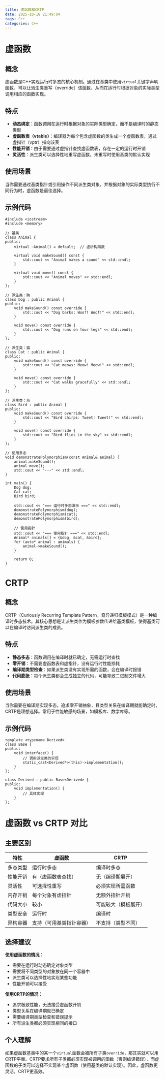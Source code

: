 ```yaml
---
title: 虚函数和CRTP
date: 2025-10-18 21:49:04
tags: C++
categories: C++
---
```


# 虚函数

## 概念

虚函数是C++实现运行时多态的核心机制。通过在基类中使用`virtual`关键字声明函数，可以让派生类重写（override）该函数，从而在运行时根据对象的实际类型调用相应的函数实现。

## 特点

- **动态绑定**：函数调用在运行时根据对象的实际类型确定，而不是编译时的静态类型
- **虚函数表（vtable）**：编译器为每个包含虚函数的类生成一个虚函数表，通过虚指针（vptr）指向该表
- **性能开销**：由于需要通过虚指针查找虚函数表，存在一定的运行时开销
- **灵活性**：派生类可以选择性地重写虚函数，未重写时使用基类的默认实现

## 使用场景

当你需要通过基类指针或引用操作不同派生类对象，并根据对象的实际类型执行不同行为时，虚函数是最佳选择。

## 示例代码

```
#include <iostream>
#include <memory>

// 基类
class Animal {
public:
    virtual ~Animal() = default;  // 虚析构函数
    
    virtual void makeSound() const {
        std::cout << "Animal makes a sound" << std::endl;
    }
    
    virtual void move() const {
        std::cout << "Animal moves" << std::endl;
    }
};

// 派生类：狗
class Dog : public Animal {
public:
    void makeSound() const override {
        std::cout << "Dog barks: Woof! Woof!" << std::endl;
    }
    
    void move() const override {
        std::cout << "Dog runs on four legs" << std::endl;
    }
};

// 派生类：猫
class Cat : public Animal {
public:
    void makeSound() const override {
        std::cout << "Cat meows: Meow! Meow!" << std::endl;
    }
    
    void move() const override {
        std::cout << "Cat walks gracefully" << std::endl;
    }
};

// 派生类：鸟
class Bird : public Animal {
public:
    void makeSound() const override {
        std::cout << "Bird chirps: Tweet! Tweet!" << std::endl;
    }
    
    void move() const override {
        std::cout << "Bird flies in the sky" << std::endl;
    }
};

// 使用多态
void demonstratePolymorphism(const Animal& animal) {
    animal.makeSound();
    animal.move();
    std::cout << "---" << std::endl;
}

int main() {
    Dog dog;
    Cat cat;
    Bird bird;
    
    std::cout << "=== 运行时多态演示 ===" << std::endl;
    demonstratePolymorphism(dog);
    demonstratePolymorphism(cat);
    demonstratePolymorphism(bird);
    
    // 使用指针
    std::cout << "=== 使用指针 ===" << std::endl;
    Animal* animals[] = {&dog, &cat, &bird};
    for (auto* animal : animals) {
        animal->makeSound();
    }
    
    return 0;
}
```

# CRTP

## 概念

CRTP（Curiously Recurring Template Pattern，奇异递归模板模式）是一种编译时多态技术。其核心思想是让派生类作为模板参数传递给基类模板，使得基类可以在编译时访问派生类的成员。

## 特点

- **静态多态**：函数调用在编译时就已确定，无需运行时查找
- **零开销**：不需要虚函数表和虚指针，没有运行时性能损耗
- **编译期类型检查**：如果派生类没有实现所需的函数，会在编译时报错
- **代码膨胀**：每个派生类都会生成独立的代码，可能导致二进制文件增大

## 使用场景

当你需要在编译期实现多态，追求零开销抽象，且类型关系在编译期就能确定时，CRTP是理想选择。常用于性能敏感的场景，如模板库、数学库等。

## 示例代码

```
template <typename Derived>
class Base {
public:
    void interface() {
        // 调用派生类的实现
        static_cast<Derived*>(this)->implementation();
    }
};

class Derived : public Base<Derived> {
public:
    void implementation() {
        // 具体实现
    }
};
```


# 虚函数 vs CRTP 对比

## 主要区别

| 特性 | 虚函数 | CRTP |
|------|--------|------|
| 多态类型 | 运行时多态 | 编译时多态 |
| 性能开销 | 有（虚函数表查找） | 无（编译期展开） |
| 灵活性 | 可选择性重写 | 必须实现所需函数 |
| 内存开销 | 每个对象有虚指针 | 无额外指针开销 |
| 代码大小 | 较小 | 可能较大（模板展开） |
| 类型安全 | 运行时 | 编译时 |
| 异构容器 | 支持（可用基类指针容器） | 不支持（类型不同） |

## 选择建议

**使用虚函数的情况：**
- 需要在运行时动态确定对象类型
- 需要将不同类型的对象放在同一个容器中
- 派生类可以选择性地实现某些功能
- 性能开销可以接受

**使用CRTP的情况：**
- 追求极致性能，无法接受虚函数开销
- 类型关系在编译期就已确定
- 需要编译期类型检查和错误提示
- 所有派生类都必须实现相同的接口

## 个人理解

如果虚函数基类中的某一个`virtual`函数会被所有子类`override`，那其实就可以用CRTP平替。CRTP要求所有子类都必须实现被调用的函数（否则编译错误），而虚函数的子类可以选择不实现某个虚函数（使用基类的默认实现）。因此，虚函数更灵活，CRTP更高效。